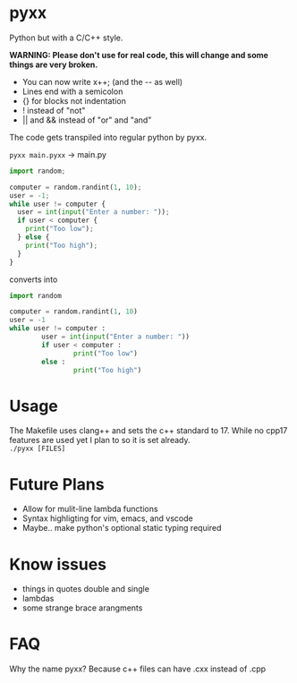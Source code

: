 # pyxx

Python but with a C/C++ style.  

**WARNING: Please don't use for real code, this will change and some things are very broken.**  

- You can now write x++; (and the -- as well)
- Lines end with a semicolon
- {} for blocks not indentation
- ! instead of "not"
- || and && instead of "or" and "and"

The code gets transpiled into regular python by pyxx.

```pyxx main.pyxx``` -> main.py

```python
import random;

computer = random.randint(1, 10);
user = -1;
while user != computer {
  user = int(input("Enter a number: "));
  if user < computer {
    print("Too low");
  } else {
    print("Too high");
  }
}
```
converts into
```python
import random

computer = random.randint(1, 10)
user = -1
while user != computer :
        user = int(input("Enter a number: "))
        if user < computer :
                print("Too low")
        else :
                print("Too high")


```

# Usage
The Makefile uses clang++ and sets the c++ standard to 17. While no cpp17 features are used yet I plan to so it is set already.  
```./pyxx [FILES]```

# Future Plans
- Allow for mulit-line lambda functions
- Syntax highligting for vim, emacs, and vscode
- Maybe.. make python's optional static typing required

# Know issues
- things in quotes double and single
- lambdas
- some strange brace arangments

# FAQ
Why the name pyxx?
Because c++ files can have .cxx instead of .cpp
